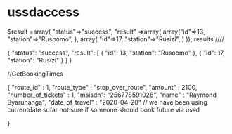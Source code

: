 # ussdaccess
$result =array(
  "status"=>"success",
  "result" =>array(
  array("id"=>13,
"station"=>"Rusoomo",
   ),
array(
"id"=>17,
"station"=>"Rusizi",
)
));
results ////

{
  "status": "success",
  "result": [
    {
      "id": 13,
      "station": "Rusoomo"
    },
    {
      "id": 17,
      "station": "Rusizi"
    }
  ]
}


//GetBookingTimes

{
"route_id" : 1,
"route_type" : "stop_over_route",
"amount" : 2100,
"number_of_tickets" : 1,
"msisdn": "256778591026",
"name" : "Raymond Byaruhanga",
"date_of_travel" : "2020-04-20" // we have been using currentdate sofar not sure if someone should book future via ussd

}
